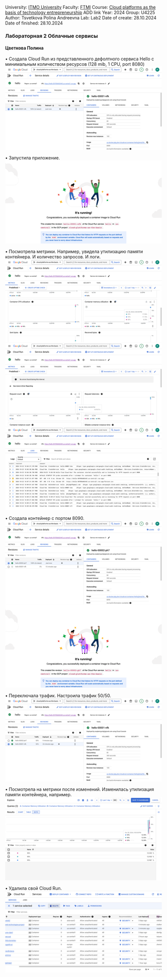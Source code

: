 University: [ITMO University](https://itmo.ru/ru/)
Faculty: [FTMI](https://ftmi.itmo.ru/)
Course: [Cloud platforms as the basis of technology entrepreneurship](https://) ADD link
Year: 2024
Group: U4225
Author: Tsvetkova Polina Andreevna
Lab: Lab2
Date of create: 28.10.2024
Date of finished: 28.10.2024

### Лабораторная 2 Облачные сервисы
#### Цветкова Полина

•	Создала Cloud Run из представленного дефолтного сервиса Hello с минимальным количеством ресурсов (128 mib, 1 CPU, port 8080)
![Создание cloud run](/lab2/1.png)

•	Запустила приложение. 
![Запуск](/lab2/2.png)

•	Посмотрела метрики. Например, увидела утилизацию памяти контейнера. И количество запросов. И логи.
![Метрики](/lab2/3.png)
![Метрики](/lab2/4.png)
![Логи](/lab2/5.png)

•	Создала контейнер с портом 8090.
![Контейнер с портом 8090 ](/lab2/6.png)
![Запуск второго контейнера ](/lab2/7.png)

•	Переключала трафик. Настроила трафик 50/50.
![Настройки трафика ](/lab2/8.png)

•	Посмотрела на метрики после изменений. Изменилась утилизация памяти контейнера, например.
![Метрики 2.0 ](/lab2/9.png)

•	Удалила свой Cloud Run.
![Удаление ](/lab2/10.png)

